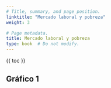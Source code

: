 ```yaml
---
# Title, summary, and page position.
linktitle: "Mercado laboral y pobreza"
weight: 3

# Page metadata.
title: Mercado laboral y pobreza
type: book  # Do not modify.
---
```


{{ toc }}

## Gráfico 1